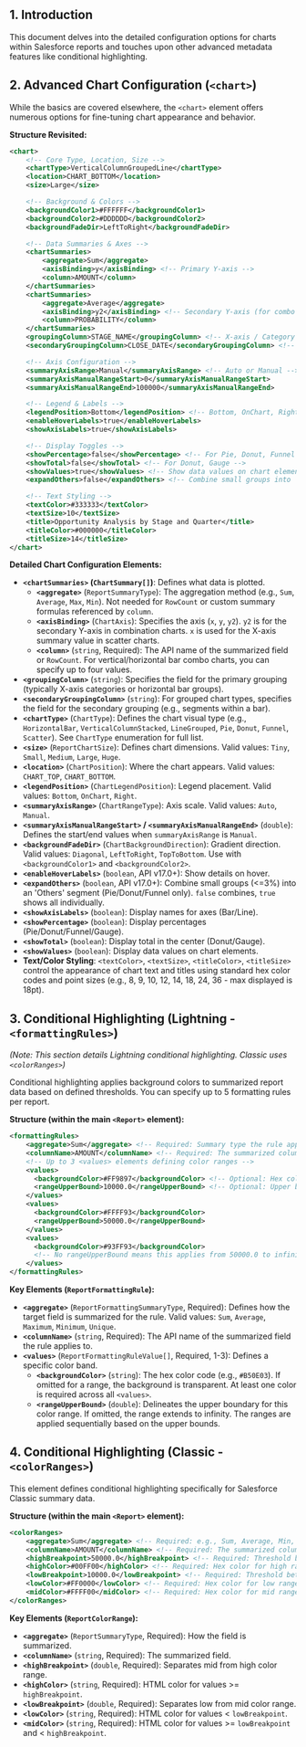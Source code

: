 ## 1. Introduction

This document delves into the detailed configuration options for charts within Salesforce reports and touches upon other advanced metadata features like conditional highlighting.

## 2. Advanced Chart Configuration (`<chart>`)

While the basics are covered elsewhere, the `<chart>` element offers numerous options for fine-tuning chart appearance and behavior.

**Structure Revisited:**

```xml
<chart>
    <!-- Core Type, Location, Size -->
    <chartType>VerticalColumnGroupedLine</chartType>
    <location>CHART_BOTTOM</location>
    <size>Large</size>

    <!-- Background & Colors -->
    <backgroundColor1>#FFFFFF</backgroundColor1>
    <backgroundColor2>#DDDDDD</backgroundColor2>
    <backgroundFadeDir>LeftToRight</backgroundFadeDir>

    <!-- Data Summaries & Axes -->
    <chartSummaries>
        <aggregate>Sum</aggregate>
        <axisBinding>y</axisBinding> <!-- Primary Y-axis -->
        <column>AMOUNT</column>
    </chartSummaries>
    <chartSummaries>
        <aggregate>Average</aggregate>
        <axisBinding>y2</axisBinding> <!-- Secondary Y-axis (for combo charts) -->
        <column>PROBABILITY</column>
    </chartSummaries>
    <groupingColumn>STAGE_NAME</groupingColumn> <!-- X-axis / Category -->
    <secondaryGroupingColumn>CLOSE_DATE</secondaryGroupingColumn> <!-- Second grouping for grouped chart types -->

    <!-- Axis Configuration -->
    <summaryAxisRange>Manual</summaryAxisRange> <!-- Auto or Manual -->
    <summaryAxisManualRangeStart>0</summaryAxisManualRangeStart>
    <summaryAxisManualRangeEnd>100000</summaryAxisManualRangeEnd>

    <!-- Legend & Labels -->
    <legendPosition>Bottom</legendPosition> <!-- Bottom, OnChart, Right -->
    <enableHoverLabels>true</enableHoverLabels>
    <showAxisLabels>true</showAxisLabels>

    <!-- Display Toggles -->
    <showPercentage>false</showPercentage> <!-- For Pie, Donut, Funnel -->
    <showTotal>false</showTotal> <!-- For Donut, Gauge -->
    <showValues>true</showValues> <!-- Show data values on chart elements -->
    <expandOthers>false</expandOthers> <!-- Combine small groups into 'Others' (Pie/Donut/Funnel)? -->

    <!-- Text Styling -->
    <textColor>#333333</textColor>
    <textSize>10</textSize>
    <title>Opportunity Analysis by Stage and Quarter</title>
    <titleColor>#000000</titleColor>
    <titleSize>14</titleSize>
</chart>
```

**Detailed Chart Configuration Elements:**

- **`<chartSummaries>` (`ChartSummary[]`)**: Defines what data is plotted.
  - **`<aggregate>`** (`ReportSummaryType`): The aggregation method (e.g., `Sum`, `Average`, `Max`, `Min`). Not needed for `RowCount` or custom summary formulas referenced by `column`.
  - **`<axisBinding>`** (`ChartAxis`): Specifies the axis (`x`, `y`, `y2`). `y2` is for the secondary Y-axis in combination charts. `x` is used for the X-axis summary value in scatter charts.
  - **`<column>`** (`string`, Required): The API name of the summarized field or `RowCount`. For vertical/horizontal bar combo charts, you can specify up to four values.
- **`<groupingColumn>`** (`string`): Specifies the field for the primary grouping (typically X-axis categories or horizontal bar groups).
- **`<secondaryGroupingColumn>`** (`string`): For grouped chart types, specifies the field for the secondary grouping (e.g., segments within a bar).
- **`<chartType>`** (`ChartType`): Defines the chart visual type (e.g., `HorizontalBar`, `VerticalColumnStacked`, `LineGrouped`, `Pie`, `Donut`, `Funnel`, `Scatter`). See `ChartType` enumeration for full list.
- **`<size>`** (`ReportChartSize`): Defines chart dimensions. Valid values: `Tiny`, `Small`, `Medium`, `Large`, `Huge`.
- **`<location>`** (`ChartPosition`): Where the chart appears. Valid values: `CHART_TOP`, `CHART_BOTTOM`.
- **`<legendPosition>`** (`ChartLegendPosition`): Legend placement. Valid values: `Bottom`, `OnChart`, `Right`.
- **`<summaryAxisRange>`** (`ChartRangeType`): Axis scale. Valid values: `Auto`, `Manual`.
- **`<summaryAxisManualRangeStart>` / `<summaryAxisManualRangeEnd>`** (`double`): Defines the start/end values when `summaryAxisRange` is `Manual`.
- **`<backgroundFadeDir>`** (`ChartBackgroundDirection`): Gradient direction. Valid values: `Diagonal`, `LeftToRight`, `TopToBottom`. Use with `<backgroundColor1>` and `<backgroundColor2>`.
- **`<enableHoverLabels>`** (`boolean`, API v17.0+): Show details on hover.
- **`<expandOthers>`** (`boolean`, API v17.0+): Combine small groups (<=3%) into an 'Others' segment (Pie/Donut/Funnel only). `false` combines, `true` shows all individually.
- **`<showAxisLabels>`** (`boolean`): Display names for axes (Bar/Line).
- **`<showPercentage>`** (`boolean`): Display percentages (Pie/Donut/Funnel/Gauge).
- **`<showTotal>`** (`boolean`): Display total in the center (Donut/Gauge).
- **`<showValues>`** (`boolean`): Display data values on chart elements.
- **Text/Color Styling**: `<textColor>`, `<textSize>`, `<titleColor>`, `<titleSize>` control the appearance of chart text and titles using standard hex color codes and point sizes (e.g., 8, 9, 10, 12, 14, 18, 24, 36 - max displayed is 18pt).

## 3. Conditional Highlighting (Lightning - `<formattingRules>`)

_(Note: This section details Lightning conditional highlighting. Classic uses `<colorRanges>`)_

Conditional highlighting applies background colors to summarized report data based on defined thresholds. You can specify up to 5 formatting rules per report.

**Structure (within the main `<Report>` element):**

```xml
<formattingRules>
    <aggregate>Sum</aggregate> <!-- Required: Summary type the rule applies to -->
    <columnName>AMOUNT</columnName> <!-- Required: The summarized column -->
    <!-- Up to 3 <values> elements defining color ranges -->
    <values>
      <backgroundColor>#FF9897</backgroundColor> <!-- Optional: Hex color -->
      <rangeUpperBound>10000.0</rangeUpperBound> <!-- Optional: Upper bound for this color -->
    </values>
    <values>
      <backgroundColor>#FFFF93</backgroundColor>
      <rangeUpperBound>50000.0</rangeUpperBound>
    </values>
    <values>
      <backgroundColor>#93FF93</backgroundColor>
      <!-- No rangeUpperBound means this applies from 50000.0 to infinity -->
    </values>
</formattingRules>
```

**Key Elements (`ReportFormattingRule`):**

- **`<aggregate>`** (`ReportFormattingSummaryType`, Required): Defines how the target field is summarized for the rule. Valid values: `Sum`, `Average`, `Maximum`, `Minimum`, `Unique`.
- **`<columnName>`** (`string`, Required): The API name of the summarized field the rule applies to.
- **`<values>`** (`ReportFormattingRuleValue[]`, Required, 1-3): Defines a specific color band.
  - **`<backgroundColor>`** (`string`): The hex color code (e.g., `#B50E03`). If omitted for a range, the background is transparent. At least one color is required across all `<values>`.
  - **`<rangeUpperBound>`** (`double`): Delineates the upper boundary for this color range. If omitted, the range extends to infinity. The ranges are applied sequentially based on the upper bounds.

## 4. Conditional Highlighting (Classic - `<colorRanges>`)

This element defines conditional highlighting specifically for Salesforce Classic summary data.

**Structure (within the main `<Report>` element):**

```xml
<colorRanges>
    <aggregate>Sum</aggregate> <!-- Required: e.g., Sum, Average, Min, Max -->
    <columnName>AMOUNT</columnName> <!-- Required: The summarized column -->
    <highBreakpoint>50000.0</highBreakpoint> <!-- Required: Threshold between mid and high color -->
    <highColor>#00FF00</highColor> <!-- Required: Hex color for high range -->
    <lowBreakpoint>10000.0</lowBreakpoint> <!-- Required: Threshold between low and mid color -->
    <lowColor>#FF0000</lowColor> <!-- Required: Hex color for low range -->
    <midColor>#FFFF00</midColor> <!-- Required: Hex color for mid range -->
</colorRanges>
```

**Key Elements (`ReportColorRange`):**

- **`<aggregate>`** (`ReportSummaryType`, Required): How the field is summarized.
- **`<columnName>`** (`string`, Required): The summarized field.
- **`<highBreakpoint>`** (`double`, Required): Separates mid from high color range.
- **`<highColor>`** (`string`, Required): HTML color for values >= `highBreakpoint`.
- **`<lowBreakpoint>`** (`double`, Required): Separates low from mid color range.
- **`<lowColor>`** (`string`, Required): HTML color for values < `lowBreakpoint`.
- **`<midColor>`** (`string`, Required): HTML color for values >= `lowBreakpoint` and < `highBreakpoint`.
